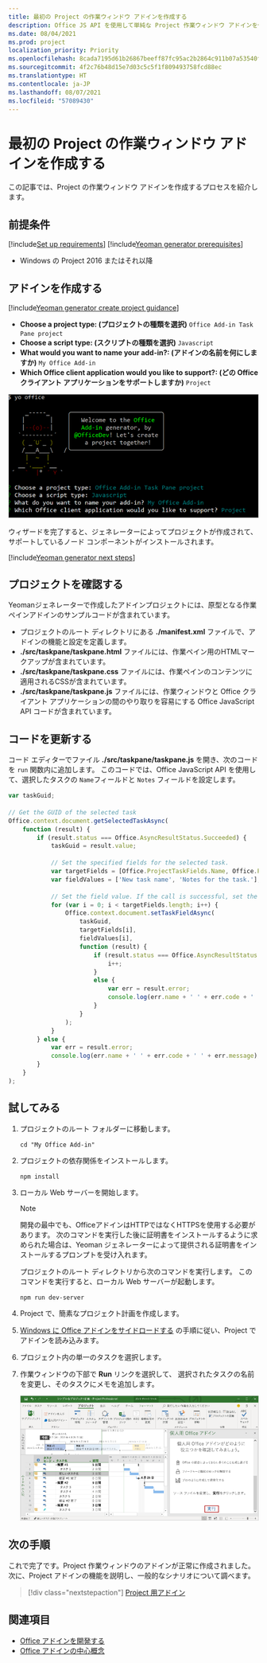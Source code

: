 ```yaml
---
title: 最初の Project の作業ウィンドウ アドインを作成する
description: Office JS API を使用して単純な Project 作業ウィンドウ アドインを作成する方法について説明します。
ms.date: 08/04/2021
ms.prod: project
localization_priority: Priority
ms.openlocfilehash: 8cada7195d61b26867beeff87fc95ac2b2864c911b07a53540f1934fbaddc420
ms.sourcegitcommit: 4f2c76b48d15e7d03c5c5f1f809493758fcd88ec
ms.translationtype: HT
ms.contentlocale: ja-JP
ms.lasthandoff: 08/07/2021
ms.locfileid: "57089430"
---
```

# <a name="build-your-first-project-task-pane-add-in"></a>最初の Project の作業ウィンドウ アドインを作成する

この記事では、Project の作業ウィンドウ アドインを作成するプロセスを紹介します。

## <a name="prerequisites"></a>前提条件

[!include[Set up requirements](../includes/set-up-dev-environment-beforehand.md)]
[!include[Yeoman generator prerequisites](../includes/quickstart-yo-prerequisites.md)]

- Windows の Project 2016 またはそれ以降

## <a name="create-the-add-in"></a>アドインを作成する

[!include[Yeoman generator create project guidance](../includes/yo-office-command-guidance.md)]

- **Choose a project type: (プロジェクトの種類を選択)** `Office Add-in Task Pane project`
- **Choose a script type: (スクリプトの種類を選択)** `Javascript`
- **What would you want to name your add-in?: (アドインの名前を何にしますか)** `My Office Add-in`
- **Which Office client application would you like to support?: (どの Office クライアント アプリケーションをサポートしますか)** `Project`

![コマンド ライン インターフェイスでの Yeoman ジェネレーターのプロンプトと回答を示すスクリーンショット。](../images/yo-office-project.png)

ウィザードを完了すると、ジェネレーターによってプロジェクトが作成されて、サポートしているノード コンポーネントがインストールされます。

[!include[Yeoman generator next steps](../includes/yo-office-next-steps.md)]

## <a name="explore-the-project"></a>プロジェクトを確認する

Yeomanジェネレーターで作成したアドインプロジェクトには、原型となる作業ペインアドインのサンプルコードが含まれています。

- プロジェクトのルート ディレクトリにある **./manifest.xml** ファイルで、アドインの機能と設定を定義します。
- **./src/taskpane/taskpane.html** ファイルには、作業ペイン用のHTMLマークアップが含まれています。
- **./src/taskpane/taskpane.css** ファイルには、作業ペインのコンテンツに適用されるCSSが含まれています。
- **./src/taskpane/taskpane.js** ファイルには、作業ウィンドウと Office クライアント アプリケーションの間のやり取りを容易にする Office JavaScript API コードが含まれています。

## <a name="update-the-code"></a>コードを更新する

コード エディターでファイル **./src/taskpane/taskpane.js** を開き、次のコードを `run` 関数内に追加します。 このコードでは、Office JavaScript API を使用して、選択したタスクの `Name`フィールドと `Notes` フィールドを設定します。

```js
var taskGuid;

// Get the GUID of the selected task
Office.context.document.getSelectedTaskAsync(
    function (result) {
        if (result.status === Office.AsyncResultStatus.Succeeded) {
            taskGuid = result.value;

            // Set the specified fields for the selected task.
            var targetFields = [Office.ProjectTaskFields.Name, Office.ProjectTaskFields.Notes];
            var fieldValues = ['New task name', 'Notes for the task.'];

            // Set the field value. If the call is successful, set the next field.
            for (var i = 0; i < targetFields.length; i++) {
                Office.context.document.setTaskFieldAsync(
                    taskGuid,
                    targetFields[i],
                    fieldValues[i],
                    function (result) {
                        if (result.status === Office.AsyncResultStatus.Succeeded) {
                            i++;
                        }
                        else {
                            var err = result.error;
                            console.log(err.name + ' ' + err.code + ' ' + err.message);
                        }
                    }
                );
            }
        } else {
            var err = result.error;
            console.log(err.name + ' ' + err.code + ' ' + err.message);
        }
    }
);
```

## <a name="try-it-out"></a>試してみる

1. プロジェクトのルート フォルダーに移動します。

    ```command&nbsp;line
    cd "My Office Add-in"
    ```

1. プロジェクトの依存関係をインストールします。

     ```command&nbsp;line
    npm install
    ```

1. ローカル Web サーバーを開始します。

    > [!NOTE]
    > 開発の最中でも、OfficeアドインはHTTPではなくHTTPSを使用する必要があります。 次のコマンドを実行した後に証明書をインストールするように求められた場合は、Yeoman ジェネレーターによって提供される証明書をインストールするプロンプトを受け入れます。

    プロジェクトのルート ディレクトリから次のコマンドを実行します。 このコマンドを実行すると、ローカル Web サーバーが起動します。

    ```command&nbsp;line
    npm run dev-server
    ```

1. Project で、簡素なプロジェクト計画を作成します。

1. [Windows に Office アドインをサイドロードする](../testing/create-a-network-shared-folder-catalog-for-task-pane-and-content-add-ins.md) の手順に従い、Project でアドインを読み込みます。

1. プロジェクト内の単一のタスクを選択します。

1. 作業ウィンドウの下部で **Run** リンクを選択して、 選択されたタスクの名前を変更し、そのタスクにメモを追加します。

    ![読み込まれた作業ウィンドウ アドインを用いた Project アプリケーションのスクリーンショット。](../images/project-quickstart-addin-1.png)

## <a name="next-steps"></a>次の手順

これで完了です。Project 作業ウィンドウのアドインが正常に作成されました。次に、Project アドインの機能を説明し、一般的なシナリオについて調べます。

> [!div class="nextstepaction"]
> [Project 用アドイン](../project/project-add-ins.md)

## <a name="see-also"></a>関連項目

- [Office アドインを開発する](../develop/develop-overview.md)
- [Office アドインの中心概念](../overview/core-concepts-office-add-ins.md)
